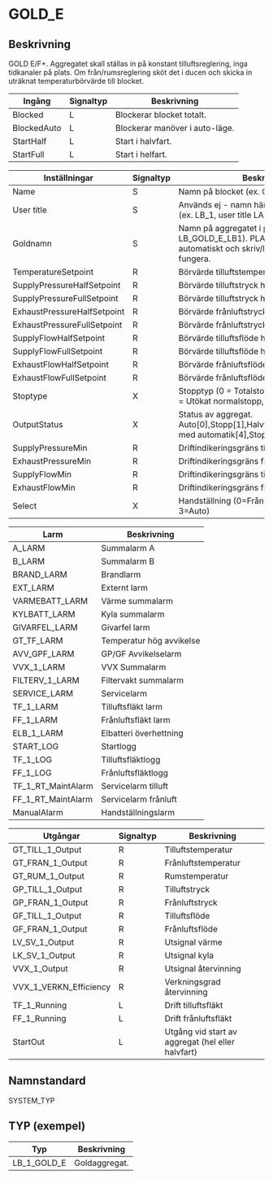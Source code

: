 # GOLD_E

## Beskrivning
GOLD E/F+. Aggregatet skall ställas in på konstant tilluftsreglering, inga tidkanaler på plats. Om från/rumsreglering sköt det i ducen och skicka in uträknat temperaturbörvärde till blocket.

| Ingång | Signaltyp | Beskrivning |
| --- | --- | --- |
| Blocked | L | Blockerar blocket totalt. |
| BlockedAuto | L | Blockerar manöver i auto-läge. |
| StartHalf | L | Start i halvfart. |
| StartFull | L | Start i helfart. |

| Inställningar | Signaltyp | Beskrivning |
| --- | --- | --- |
| Name | S | Namn på blocket (ex. GOLD_E) |
| User title | S | Används ej - namn hämtas från huvudblock (ex. LB_1, user title LA01) | 
| Goldnamn | S | Namn på aggregatet i project builder (ex. LB_GOLD_E_LB1). PLA/ELA hämtas automatiskt  och skriv/läsvärden kommer fungera. |
| TemperatureSetpoint | R | Börvärde tilluftstemperatur. |
| SupplyPressureHalfSetpoint | R | Börvärde tilluftstryck halvfart. |
| SupplyPressureFullSetpoint | R | Börvärde tilluftstryck helfart. |
| ExhaustPressureHalfSetpoint | R | Börvärde frånluftstryck halvfart. |
| ExhaustPressureFullSetpoint | R | Börvärde frånluftstryck helfart. |
| SupplyFlowHalfSetpoint | R | Börvärde tilluftsflöde halvfart. |
| SupplyFlowFullSetpoint | R | Börvärde tilluftsflöde helfart. |
| ExhaustFlowHalfSetpoint | R | Börvärde frånluftsflöde halvfart. |
| ExhaustFlowFullSetpoint | R | Börvärde frånluftsflöde helfart. |
| Stoptype | X | Stopptyp (0 = Totalstopp, 1 = Normalstopp, 2 = Utökat normalstopp, 3 = Auto) |
| OutputStatus | X | Status av aggregat. Auto[0],Stopp[1],Halvfart[2],Helfart[3],Stopp med automatik[4],Stopp utan nattkyla[5] |
| SupplyPressureMin | R | Driftindikeringsgräns tilluftstryck. |
| ExhaustPressureMin | R | Driftindikeringsgräns frånluftstryck. |
| SupplyFlowMin | R | Driftindikeringsgräns tilluftsflöde. |
| ExhaustFlowMin | R | Driftindikeringsgräns frånluftsflöde. |
| Select | X | Handställning (0=Från, 1=Halvfart, 2=Helfart, 3=Auto) |

| Larm | Beskrivning |
| --- | --- |
| A_LARM | Summalarm A |
| B_LARM | Summalarm B |
| BRAND_LARM | Brandlarm |
| EXT_LARM | Externt larm |
| VARMEBATT_LARM | Värme summalarm |
| KYLBATT_LARM | Kyla summalarm |
| GIVARFEL_LARM | Givarfel larm |
| GT_TF_LARM | Temperatur hög avvikelse |
| AVV_GPF_LARM | GP/GF Avvikelselarm |
| VVX_1_LARM | VVX Summalarm |
| FILTERV_1_LARM | Filtervakt summalarm |
| SERVICE_LARM | Servicelarm |
| TF_1_LARM | Tilluftsfläkt larm |
| FF_1_LARM | Frånluftsfläkt larm |
| ELB_1_LARM | Elbatteri överhettning |
| START_LOG | Startlogg |
| TF_1_LOG | Tilluftsfläktlogg |
| FF_1_LOG | Frånluftsfläktlogg |
| TF_1_RT_MaintAlarm | Servicelarm tilluft |
| FF_1_RT_MaintAlarm | Servicelarm frånluft |
| ManualAlarm | Handställningslarm |

| Utgångar | Signaltyp | Beskrivning |
| --- | --- | --- |
| GT_TILL_1_Output | R | Tilluftstemperatur |
| GT_FRAN_1_Output | R | Frånluftstemperatur |
| GT_RUM_1_Output | R | Rumstemperatur |
| GP_TILL_1_Output | R | Tilluftstryck |
| GP_FRAN_1_Output | R | Frånluftstryck |
| GF_TILL_1_Output | R | Tilluftsflöde |
| GF_FRAN_1_Output | R | Frånluftsflöde |
| LV_SV_1_Output | R | Utsignal värme |
| LK_SV_1_Output | R | Utsignal kyla |
| VVX_1_Output | R | Utsignal återvinning |
| VVX_1_VERKN_Efficiency | R | Verkningsgrad återvinning |
| TF_1_Running | L | Drift tilluftsfläkt |
| FF_1_Running | L | Drift frånluftsfläkt |
| StartOut | L | Utgång vid start av aggregat (hel eller halvfart) |

## Namnstandard

SYSTEM_TYP

## TYP (exempel)

| Typ | Beskrivning |
| --- | --- |
| LB_1_GOLD_E | Goldaggregat. |
